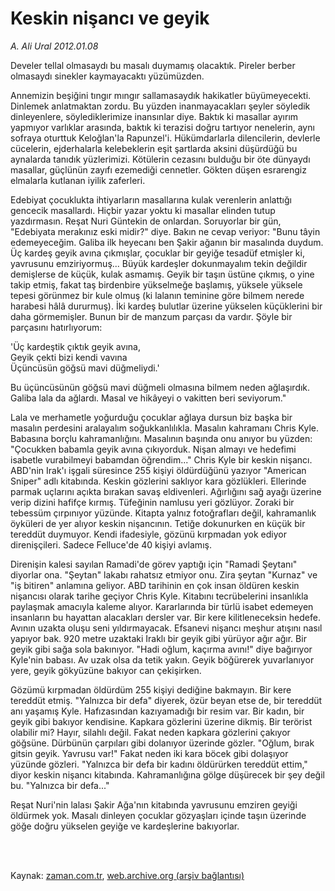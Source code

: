 # Keskin nişancı ve geyik

*A. Ali Ural 2012.01.08*

<td class="columnist-detail">
<p>Develer tellal olmasaydı bu masalı duymamış olacaktık. Pireler berber olmasaydı sinekler kaymayacaktı yüzümüzden.</p>
<p>
<div id="haberMetinDiv">
<p> Annemizin beşiğini tıngır mıngır sallamasaydık hakikatler büyümeyecekti. Dinlemek anlatmaktan zordu. Bu yüzden inanmayacakları şeyler söyledik dinleyenlere, söylediklerimize inansınlar diye. Baktık ki masallar ayırım yapmıyor varlıklar arasında, baktık ki terazisi doğru tartıyor nenelerin, aynı sofraya oturttuk Keloğlan'la Rapunzel'i. Hükümdarlarla dilencilerin, devlerle cücelerin, ejderhalarla kelebeklerin eşit şartlarda aksini düşürdüğü bu aynalarda tanıdık yüzlerimizi. Kötülerin cezasını bulduğu bir öte dünyaydı masallar, güçlünün zayıfı ezemediği cennetler. Gökten düşen esrarengiz elmalarla kutlanan iyilik zaferleri.
<p>Edebiyat çocuklukta ihtiyarların masallarına kulak verenlerin anlattığı gencecik masallardı. Hiçbir yazar yoktu ki masallar elinden tutup yazdırmasın. Reşat Nuri Güntekin de onlardan. Soruyorlar bir gün, "Edebiyata merakınız eski midir?" diye. Bakın ne cevap veriyor: "Bunu tâyin edemeyeceğim. Galiba ilk heyecanı ben Şakir ağanın bir masalında duydum. Üç kardeş geyik avına çıkmışlar, çocuklar bir geyiğe tesadüf etmişler ki, yavrusunu emziriyormuş... Büyük kardeşler dokunmayalım tekin değildir demişlerse de küçük, kulak asmamış. Geyik bir taşın üstüne çıkmış, o yine takip etmiş, fakat taş birdenbire yükselmeğe başlamış, yüksele yüksele tepesi görünmez bir kule olmuş (ki lalanın teminine göre bilmem nerede harabesi hâlâ dururmuş). İki kardeş bulutlar üzerine yükselen küçüklerini bir daha görmemişler. Bunun bir de manzum parçası da vardır. Şöyle bir parçasını hatırlıyorum:
<p>'Üç kardeştik çıktık geyik avına,
<br/>Geyik çekti bizi kendi vavına
<br/>Üçüncüsün göğsü mavi düğmeliydi.'
<p>Bu üçüncüsünün göğsü mavi düğmeli olmasına bilmem neden ağlaşırdık. Galiba lala da ağlardı. Masal ve hikâyeyi o vakitten beri seviyorum."
<p>Lala ve merhametle yoğurduğu çocuklar ağlaya dursun biz başka bir masalın perdesini aralayalım soğukkanlılıkla. Masalın kahramanı Chris Kyle. Babasına borçlu kahramanlığını. Masalının başında onu anıyor bu yüzden: "Çocukken babamla geyik avına çıkıyorduk. Nişan almayı ve hedefimi isabetle vurabilmeyi babamdan öğrendim..." Chris Kyle bir keskin nişancı. ABD'nin Irak'ı işgali süresince 255 kişiyi öldürdüğünü yazıyor "American Sniper" adlı kitabında. Keskin gözlerini saklıyor kara gözlükleri. Ellerinde parmak uçlarını açıkta bırakan savaş eldivenleri. Ağırlığını sağ ayağı üzerine verip dizini hafifçe kırmış. Tüfeğinin namlusu yeri gözlüyor. Zoraki bir tebessüm çırpınıyor yüzünde. Kitapta yalnız fotoğrafları değil, kahramanlık öyküleri de yer alıyor keskin nişancının. Tetiğe dokunurken en küçük bir tereddüt duymuyor. Kendi ifadesiyle, gözünü kırpmadan yok ediyor direnişçileri. Sadece Felluce'de 40 kişiyi avlamış.
<p>Direnişin kalesi sayılan Ramadi'de görev yaptığı için "Ramadi Şeytanı" diyorlar ona. "Şeytan" lakabı rahatsız etmiyor onu. Zira şeytan "Kurnaz" ve "iş bitiren" anlamına geliyor. ABD tarihinin en çok insan öldüren keskin nişancısı olarak tarihe geçiyor Chris Kyle. Kitabını tecrübelerini insanlıkla paylaşmak amacıyla kaleme alıyor. Kararlarında bir türlü isabet edemeyen insanların bu hayattan alacakları dersler var. Bir kere kilitleneceksin hedefe. Avının uzakta oluşu seni yıldırmayacak. Efsanevi nişancı meşhur atışını nasıl yapıyor bak. 920 metre uzaktaki Iraklı bir geyik gibi yürüyor ağır ağır. Bir geyik gibi sağa sola bakınıyor. "Hadi oğlum, kaçırma avını!" diye bağırıyor Kyle'nin babası. Av uzak olsa da tetik yakın. Geyik böğürerek yuvarlanıyor yere, geyik gökyüzüne bakıyor can çekişirken.
<p>Gözümü kırpmadan öldürdüm 255 kişiyi dediğine bakmayın. Bir kere tereddüt etmiş. "Yalnızca bir defa" diyerek, özür beyan etse de, bir tereddüt anı yaşamış Kyle. Hafızasından kazıyamadığı bir resim var. Bir kadın, bir geyik gibi bakıyor kendisine. Kapkara gözlerini üzerine dikmiş. Bir terörist olabilir mi? Hayır, silahlı değil. Fakat neden kapkara gözlerini çakıyor göğsüne. Dürbünün çarpıları gibi dolanıyor üzerinde gözler. "Oğlum, bırak gitsin geyik. Yavrusu var!" Fakat neden iki kara böcek gibi dolaşıyor yüzünde gözleri. "Yalnızca bir defa bir kadını öldürürken tereddüt ettim," diyor keskin nişancı kitabında. Kahramanlığına gölge düşürecek bir şey değil bu. "Yalnızca bir defa..."
<p>Reşat Nuri'nin lalası Şakir Ağa'nın kitabında yavrusunu emziren geyiği öldürmek yok. Masalı dinleyen çocuklar gözyaşları içinde taşın üzerinde göğe doğru yükselen geyiğe ve kardeşlerine bakıyorlar. </p></p></p></p></p></p></p></p></div>
</p>


<p><br>
		 </br></p></td>

Kaynak: [zaman.com.tr](http://zaman.com.tr/yazar.do?yazino=1225760), [web.archive.org (arşiv bağlantısı)](http://web.archive.org/web/20120109075406/http://zaman.com.tr:80/yazar.do?yazino=1225760)
